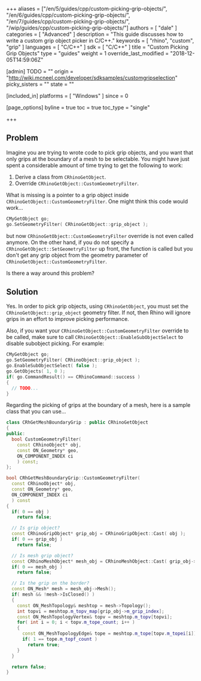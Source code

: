 +++
aliases = ["/en/5/guides/cpp/custom-picking-grip-objects/", "/en/6/guides/cpp/custom-picking-grip-objects/", "/en/7/guides/cpp/custom-picking-grip-objects/", "/wip/guides/cpp/custom-picking-grip-objects/"]
authors = [ "dale" ]
categories = [ "Advanced" ]
description = "This guide discusses how to write a custom grip object picker in C/C++."
keywords = [ "rhino", "custom", "grip" ]
languages = [ "C/C++" ]
sdk = [ "C/C++" ]
title = "Custom Picking Grip Objects"
type = "guides"
weight = 1
override_last_modified = "2018-12-05T14:59:06Z"

[admin]
TODO = ""
origin = "http://wiki.mcneel.com/developer/sdksamples/customgripselection"
picky_sisters = ""
state = ""

[included_in]
platforms = [ "Windows" ]
since = 0

[page_options]
byline = true
toc = true
toc_type = "single"

+++

 
## Problem

Imagine you are trying to wrote code to pick grip objects, and you want that only grips at the boundary of a mesh to be selectable.  You might have just spent a considerable amount of time trying to get the following to work:

1. Derive a class from `CRhinoGetObject`.
1. Override `CRhinoGetObject::CustomGeometryFilter`.

What is missing is a pointer to a grip object inside `CRhinoGetObject::CustomGeometryFilter`.  One might think this code would work...

```cpp
CMyGetObject go;
go.SetGeometryFilter( CRhinoGetObject::grip_object );
```

but now `CRhinoGetObject::CustomGeometryFilter` override is not even called anymore.  On the other hand, if you do not specify a `CRhinoGetObject::SetGeometryFilter` up front, the function is called but you don't get any grip object from the geometry parameter of `CRhinoGetObject::CustomGeometryFilter`.

Is there a way around this problem?

## Solution

Yes.  In order to pick grip objects, using `CRhinoGetObject`, you must set the `CRhinoGetObject::grip_object` geometry filter.  If not, then Rhino will ignore grips in an effort to improve picking performance.

Also, if you want your `CRhinoGetObject::CustomGeometryFilter` override to be called, make sure to call `CRhinoGetObject::EnableSubObjectSelect` to disable subobject picking.  For example:

```cpp
CMyGetObject go;
go.SetGeometryFilter( CRhinoObject::grip_object );
go.EnableSubObjectSelect( false );
go.GetObjects( 1, 0 );
if( go.CommandResult() == CRhinoCommand::success )
{
  // TODO...
}
```

Regarding the picking of grips at the boundary of a mesh, here is a sample class that you can use...

```cpp
class CRhGetMeshBoundaryGrip : public CRhinoGetObject
{
public:
  bool CustomGeometryFilter(
    const CRhinoObject* obj,
    const ON_Geometry* geo,
    ON_COMPONENT_INDEX ci
    ) const;
};

bool CRhGetMeshBoundaryGrip::CustomGeometryFilter(
  const CRhinoObject* obj,
  const ON_Geometry* geo,
  ON_COMPONENT_INDEX ci
  ) const
{
  if( 0 == obj )
    return false;

  // Is grip object?
  const CRhinoGripObject* grip_obj = CRhinoGripObject::Cast( obj );
  if( 0 == grip_obj )
    return false;

  // Is mesh grip object?
  const CRhinoMeshObject* mesh_obj = CRhinoMeshObject::Cast( grip_obj->Owner() );
  if( 0 == mesh_obj )
    return false;

  // Is the grip on the border?
  const ON_Mesh* mesh = mesh_obj->Mesh();
  if( mesh && !mesh->IsClosed() )
  {
    const ON_MeshTopology& meshtop = mesh->Topology();
    int topvi = meshtop.m_topv_map[grip_obj->m_grip_index];
    const ON_MeshTopologyVertex& topv = meshtop.m_topv[topvi];
    for( int i = 0; i < topv.m_tope_count; i++ )
    {
      const ON_MeshTopologyEdge& tope = meshtop.m_tope[topv.m_topei[i]];
      if( 1 == tope.m_topf_count )
        return true;
    }
  }

  return false;
}
```
